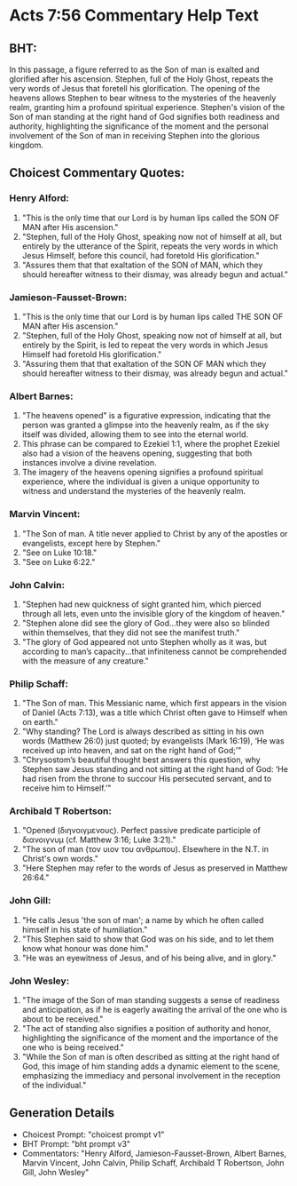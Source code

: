 # Acts 7:56 Commentary Help Text

## BHT:
In this passage, a figure referred to as the Son of man is exalted and glorified after his ascension. Stephen, full of the Holy Ghost, repeats the very words of Jesus that foretell his glorification. The opening of the heavens allows Stephen to bear witness to the mysteries of the heavenly realm, granting him a profound spiritual experience. Stephen's vision of the Son of man standing at the right hand of God signifies both readiness and authority, highlighting the significance of the moment and the personal involvement of the Son of man in receiving Stephen into the glorious kingdom.

## Choicest Commentary Quotes:
### Henry Alford:
1. "This is the only time that our Lord is by human lips called the SON OF MAN after His ascension." 
2. "Stephen, full of the Holy Ghost, speaking now not of himself at all, but entirely by the utterance of the Spirit, repeats the very words in which Jesus Himself, before this council, had foretold His glorification."
3. "Assures them that that exaltation of the SON of MAN, which they should hereafter witness to their dismay, was already begun and actual."

### Jamieson-Fausset-Brown:
1. "This is the only time that our Lord is by human lips called THE SON OF MAN after His ascension." 
2. "Stephen, full of the Holy Ghost, speaking now not of himself at all, but entirely by the Spirit, is led to repeat the very words in which Jesus Himself had foretold His glorification."
3. "Assuring them that that exaltation of the SON OF MAN which they should hereafter witness to their dismay, was already begun and actual."

### Albert Barnes:
1. "The heavens opened" is a figurative expression, indicating that the person was granted a glimpse into the heavenly realm, as if the sky itself was divided, allowing them to see into the eternal world.
2. This phrase can be compared to Ezekiel 1:1, where the prophet Ezekiel also had a vision of the heavens opening, suggesting that both instances involve a divine revelation.
3. The imagery of the heavens opening signifies a profound spiritual experience, where the individual is given a unique opportunity to witness and understand the mysteries of the heavenly realm.

### Marvin Vincent:
1. "The Son of man. A title never applied to Christ by any of the apostles or evangelists, except here by Stephen."
2. "See on Luke 10:18."
3. "See on Luke 6:22."

### John Calvin:
1. "Stephen had new quickness of sight granted him, which pierced through all lets, even unto the invisible glory of the kingdom of heaven."
2. "Stephen alone did see the glory of God...they were also so blinded within themselves, that they did not see the manifest truth."
3. "The glory of God appeared not unto Stephen wholly as it was, but according to man’s capacity...that infiniteness cannot be comprehended with the measure of any creature."

### Philip Schaff:
1. "The Son of man. This Messianic name, which first appears in the vision of Daniel (Acts 7:13), was a title which Christ often gave to Himself when on earth."
2. "Why standing? The Lord is always described as sitting in his own words (Matthew 26:0) just quoted; by evangelists (Mark 16:19), ‘He was received up into heaven, and sat on the right hand of God;’"
3. "Chrysostom’s beautiful thought best answers this question, why Stephen saw Jesus standing and not sitting at the right hand of God: ‘He had risen from the throne to succour His persecuted servant, and to receive him to Himself.’"

### Archibald T Robertson:
1. "Opened (διηνοιγμενους). Perfect passive predicate participle of διανοιγνυμ (cf. Matthew 3:16; Luke 3:21)." 
2. "The son of man (τον υιον του ανθρωπου). Elsewhere in the N.T. in Christ's own words." 
3. "Here Stephen may refer to the words of Jesus as preserved in Matthew 26:64."

### John Gill:
1. "He calls Jesus 'the son of man'; a name by which he often called himself in his state of humiliation."
2. "This Stephen said to show that God was on his side, and to let them know what honour was done him."
3. "He was an eyewitness of Jesus, and of his being alive, and in glory."

### John Wesley:
1. "The image of the Son of man standing suggests a sense of readiness and anticipation, as if he is eagerly awaiting the arrival of the one who is about to be received."
2. "The act of standing also signifies a position of authority and honor, highlighting the significance of the moment and the importance of the one who is being received."
3. "While the Son of man is often described as sitting at the right hand of God, this image of him standing adds a dynamic element to the scene, emphasizing the immediacy and personal involvement in the reception of the individual."


## Generation Details
- Choicest Prompt: "choicest prompt v1"
- BHT Prompt: "bht prompt v3"
- Commentators: "Henry Alford, Jamieson-Fausset-Brown, Albert Barnes, Marvin Vincent, John Calvin, Philip Schaff, Archibald T Robertson, John Gill, John Wesley"
